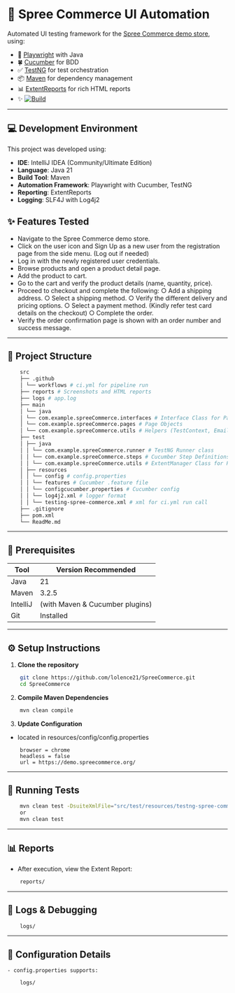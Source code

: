 # 🛒 Spree Commerce UI Automation

Automated UI testing framework for the [Spree Commerce demo store](https://demo.spreecommerce.org), using:

- 🧪 [Playwright](https://playwright.dev/java/) with Java
- 🍀 [Cucumber](https://cucumber.io/) for BDD
- ✅ [TestNG](https://testng.org/) for test orchestration
- 📦 [Maven](https://maven.apache.org/) for dependency management
- 📊 [ExtentReports](https://extentreports.com/) for rich HTML reports
- ✨ [![Build](https://github.com/lolence21/SpreeCommerce/actions/workflows/ci.yml/badge.svg)](https://github.com/lolence21/SpreeCommerce/actions/workflows/ci.yml)

---

## 💻 Development Environment

This project was developed using:

- **IDE**: IntelliJ IDEA (Community/Ultimate Edition)
- **Language**: Java 21
- **Build Tool**: Maven
- **Automation Framework**: Playwright with Cucumber, TestNG
- **Reporting**: ExtentReports
- **Logging**: SLF4J with Log4j2


## ✨ Features Tested

- Navigate to the Spree Commerce demo store. 
- Click on the user icon and Sign Up as a new user from the registration page from
   the side menu. (Log out if needed)
- Log in with the newly registered user credentials. 
- Browse products and open a product detail page. 
- Add the product to cart. 
- Go to the cart and verify the product details (name, quantity, price). 
- Proceed to checkout and complete the following:
   ○ Add a shipping address.
   ○ Select a shipping method.
   ○ Verify the different delivery and pricing options.
   ○ Select a payment method. (Kindly refer test card details on the checkout)
   ○ Complete the order.
- Verify the order confirmation page is shown with an order number and success
   message.

---

## 🧱 Project Structure
```bash
    src
    ├── .github
    │ └── workflows # ci.yml for pipeline run
    ├── reports # Screenshots and HTML reports
    ├── logs # app.log
    ├── main
    │ └── java
    │ └── com.example.spreeCommerce.interfaces # Interface Class for Page Objects
    │ └── com.example.spreeCommerce.pages # Page Objects
    │ └── com.example.spreeCommerce.utils # Helpers (TestContext, EmailGenerator, ConfigReader)
    ├── test
    │ ├── java
    │ │ └── com.example.spreeCommerce.runner # TestNG Runner class
    │ │ └── com.example.spreeCommerce.steps # Cucumber Step Definitions
    │ │ └── com.example.spreeCommerce.utils # ExtentManager Class for Reports
    │ ├── resources
    │ │ └── config # config.properties
    │ │ └── features # Cucumber .feature file
    │ │ └── configcucumber.properties # Cucumber config
    │ │ └── log4j2.xml # logger format
    │ │ └── testing-spree-commerce.xml # xml for ci.yml run call
    ├── .gitignore
    ├── pom.xml
    └── ReadMe.md
```
---

## 🔧 Prerequisites

| Tool      | Version Recommended             |
|-----------|---------------------------------|
| Java      | 21                              |
| Maven     | 3.2.5                           |
| IntelliJ  | (with Maven & Cucumber plugins) |
| Git       | Installed                       |

---

## ⚙️ Setup Instructions

1. **Clone the repository**
```bash
    git clone https://github.com/lolence21/SpreeCommerce.git
    cd SpreeCommerce
```
2. **Compile Maven Dependencies**
```bash
    mvn clean compile
```
3. **Update Configuration**
 - located in resources/config/config.properties
```properties
    browser = chrome
    headless = false
    url = https://demo.spreecommerce.org/
```

---

## 🧪 Running Tests
```bash
    mvn clean test -DsuiteXmlFile="src/test/resources/testng-spree-commerce.xml"
    or
    mvn clean test
```

---

## 📊 Reports
   - After execution, view the Extent Report:
```bash
    reports/
```

---

## 📝 Logs & Debugging
```bash
    logs/
```
---

## 📝 Configuration Details
    - config.properties supports: 
```bash
    logs/
```
